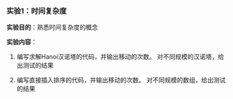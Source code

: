 ### 实验1：时间复杂度

**实验目的**：熟悉时间复杂度的概念

**实验内容**：

1. 编写求解Hanoi汉诺塔的代码，并输出移动的次数。 对不同规模的汉诺塔，给出测试的结果
  
3. 编写直接插入排序的代码，并输出移动的次数。 对不同规模的数组，给出测试的结果
